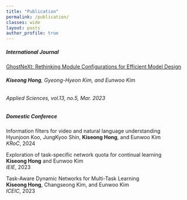 ```yaml
---
title: "Publication"
permalink: /publication/
classes: wide
layout: posts
author_profile: true
---
```



##### International Journal
[GhostNeXt: Rethinking Module Configurations for Efficient Model Design](https://www.mdpi.com/2076-3417/13/5/3301)<br>
###### **Kiseong Hong**, Gyeong-Hyeon Kim, and Eunwoo Kim<br>
###### *Applied Sciences*, vol.13, no.5, Mar. 2023

##### Domestic Conferece
Information filters for video and natural language understanding<br>
Hyunjoon Koo, JungKyoo Shin, **Kiseong Hong**, and Eunwoo Kim<br>
*KRoC*, 2024

Exploration of task-specific network quota for continual learning<br>
**Kiseong Hong** and Eunwoo Kim<br>
*IEIE*, 2023

Task-Aware Dynamic Networks for Multi-Task Learning<br>
**Kiseong Hong**, Changseong Kim, and Eunwoo Kim<br>
*ICEIC*, 2023
